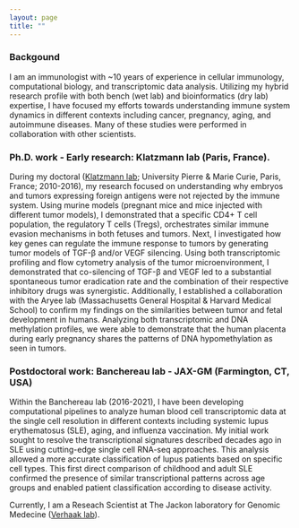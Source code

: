 ```yaml
---
layout: page
title: ""
---
```


### Backgound 
I am an immunologist with ~10 years of experience in cellular immunology, computational biology, and transcriptomic data analysis.
Utilizing my hybrid research profile with both bench (wet lab) and bioinformatics (dry lab) expertise, I have focused my efforts towards understanding immune system dynamics in different contexts including cancer, pregnancy, aging, and autoimmune diseases. Many of these studies were performed in collaboration with other scientists. 

### Ph.D. work - Early research: Klatzmann lab (Paris, France).

During my doctoral ([Klatzmann lab]; University Pierre & Marie Curie, Paris, France; 2010-2016), my research focused on understanding why embryos and tumors expressing foreign antigens were not rejected by the immune system. Using murine models (pregnant mice and mice injected with different tumor models), I demonstrated that a specific CD4+ T cell population, the regulatory T cells (Tregs), orchestrates similar immune evasion mechanisms in both fetuses and tumors. Next, I investigated how key genes can regulate the immune response to tumors by generating tumor models of TGF-β and/or VEGF silencing. Using both transcriptomic profiling and flow cytometry analysis of the tumor microenvironment, I demonstrated that co-silencing of TGF-β and VEGF led to a substantial spontaneous tumor eradication rate and the combination of their respective inhibitory drugs was synergistic. Additionally, I established a collaboration with the Aryee lab (Massachusetts General Hospital & Harvard Medical School) to confirm my findings on the similarities between tumor and fetal development in humans. Analyzing both transcriptomic and DNA methylation profiles, we were able to demonstrate that the human placenta during early pregnancy shares the patterns of DNA hypomethylation as seen in tumors.

### Postdoctoral work: Banchereau lab - JAX-GM (Farmington, CT, USA)

Within the Banchereau lab (2016-2021), I have been developing computational pipelines to analyze human blood cell transcriptomic data at the single cell resolution in different contexts including systemic lupus erythematosus (SLE), aging, and influenza vaccination. My initial work sought to resolve the transcriptional signatures described decades ago in SLE using cutting-edge single cell RNA-seq approaches. This analysis allowed a more accurate classification of lupus patients based on specific cell types. This first direct comparison of childhood and adult SLE confirmed the presence of similar transcriptional patterns across age groups and enabled patient classification according to disease activity.

Currently, I am a Reseach Scientist at The Jackon laboratory for Genomic Medecine ([Verhaak lab]).

[Klatzmann lab]: https://www.i3-immuno.fr/
[Verhaak lab]: https://verhaaklab.com/
